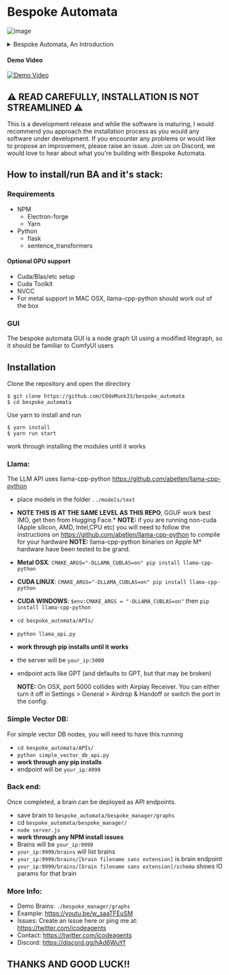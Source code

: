 # Bespoke Automata

![image](https://github.com/C0deMunk33/bespoke_automata/assets/13264637/d0ec34ae-b52d-4da5-b56e-049d0388a7a1)

<details>
 
<summary>Bespoke Automata, An Introduction</summary>
 
## About Bespoke Automata
Create and deploy sophisticated Agent AI's to a single API with Bespoke Automata. With Bespoke Automata, you can combine large  language models running locally or remotely with instruments for database IO, dictionaries, arrays, logic, APIs and more into powerful Brains capable of pursuing goals set by their designers.

With Bespoke Automata, you can design and test brains via a Directed Graph GUI (powered by litegraph), and deploy them behind a single user friendly API, each brain a different endpoint.
</details>

#### Demo Video
[![Demo Video](https://img.youtube.com/vi/w_saaTFEuSM/0.jpg)](https://www.youtube.com/watch?v=w_saaTFEuSM)

## ⚠️ READ CAREFULLY, INSTALLATION IS NOT STREAMLINED ⚠️ ##
This is a development release and while the software is maturing, I would recommend you approach the installation process as you would any software under development. If you encounter any problems or would like to propose an improvement, please raise an issue. Join us on Discord, we would love to hear about what you're building with Bespoke Automata. 

## How to install/run BA and it's stack:

### Requirements
* NPM
  * Electron-forge
  * Yarn
* Python
  * flask
  * sentence_transformers

#### Optional GPU support
* Cuda/Blas/etc setup
* Cuda Toolkit
* NVCC
* For metal support in MAC OSX, llama-cpp-python should work out of the box

### GUI
The bespoke automata GUI is a node graph UI using a modified litegraph, so it should be familiar to ComfyUI users

## Installation

Clone the repository and open the directory
```
$ git clone https://github.com/C0deMunk33/bespoke_automata
$ cd bespoke_automata
```
Use yarn to install and run
```
$ yarn install
$ yarn run start
```

work through installing the modules until it works

### Llama:
The LLM API uses llama-cpp-python https://github.com/abetlen/llama-cpp-python

* place models in the folder `../models/text`
* **NOTE THIS IS AT THE SAME LEVEL AS THIS REPO**, GGUF work best IMO, get then from Hugging Face.* **NOTE:** if you are running non-cuda (Apple silicon, AMD, Intel,CPU etc) you will need to follow the instructions on https://github.com/abetlen/llama-cpp-python to compile for your hardware **NOTE:** llama-cpp-python binaries on Apple M* hardware have been tested to be grand.
* **Metal OSX**: `CMAKE_ARGS="-DLLAMA_CUBLAS=on" pip install llama-cpp-python`
* **CUDA LINUX**: `CMAKE_ARGS="-DLLAMA_CUBLAS=on" pip install llama-cpp-python`
* **CUDA WINDOWS**: `$env:CMAKE_ARGS = "-DLLAMA_CUBLAS=on"` then `pip install llama-cpp-python`
* `cd bespoke_automata/APIs/`
* `python llama_api.py`
* **work through pip installs until it works**
* the server will be `your_ip:5000`
* endpoint acts like GPT (and defaults to GPT, but that may be broken)

  **NOTE:** On OSX, port 5000 collides with Airplay Receiver. You can either turn it off in Settings > General > Airdrop & Handoff or switch the port in the config.

### Simple Vector DB:
For simple vector DB nodes, you will need to have this running

* `cd bespoke_automata/APIs/`
* `python simple_vector_db_api.py`
* **work through any pip installs**
* endpoint will be `your_ip:4999`

### Back end:
Once completed, a brain can be deployed as API endpoints.

* save brain to `bespoke_automata/bespoke_manager/graphs`
* cd `bespoke_automata/bespoke_manager/`
* `node server.js`
* **work through any NPM install issues**
* Brains will be `your_ip:9999`
* `your_ip:9999/brains` will list brains
* `your_ip:9999/brains/[brain filename sans extension]` is brain endpoint
* `your_ip:9999/brains/[brain filename sans extension]/schema` shows IO params for that brain

### More Info:
* Demo Brains: `./bespoke_manager/graphs`
* Example: https://youtu.be/w_saaTFEuSM
* Issues: Create an issue here or ping me at: https://twitter.com/icodeagents
* Contact: https://twitter.com/icodeagents
* Discord: https://discord.gg/hAd6WuYf

## THANKS AND GOOD LUCK!! ##
